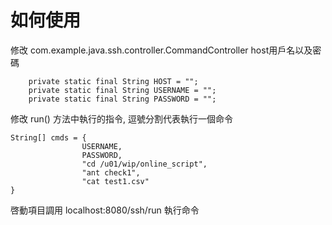 # 如何使用

修改 com.example.java.ssh.controller.CommandController host用戶名以及密碼
```
    private static final String HOST = "";
    private static final String USERNAME = "";
    private static final String PASSWORD = "";
```

修改 run() 方法中執行的指令, 逗號分割代表執行一個命令
```
String[] cmds = {
                USERNAME,
                PASSWORD,
                "cd /u01/wip/online_script",
                "ant check1",
                "cat test1.csv"
}
```

啓動項目調用 localhost:8080/ssh/run 執行命令